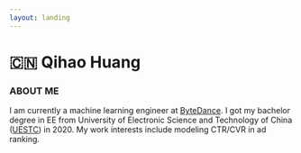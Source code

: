 ```yaml
---
layout: landing
---
```


# 🇨🇳 Qihao Huang

### **ABOUT ME**

I am currently a machine learning engineer at [ByteDance](https://www.bytedance.com/en). I got my bachelor degree in EE from University of Electronic Science and Technology of China ([UESTC](https://www.uestc.edu.cn/)) in 2020. My work interests include modeling CTR/CVR in ad ranking.

